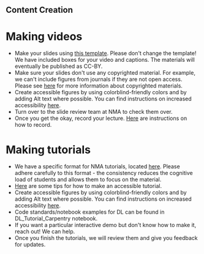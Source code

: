 ## Content Creation

# Making videos
- Make your slides using [this template](https://docs.google.com/presentation/d/1mU5otRXJarz4HD-2kOFVSSedkXDUz4BHO6ISJIPOZz8/edit#slide=id.p). Please don't change the template! We have included boxes for your video and captions. The materials will eventually be published as CC-BY. 
- Make sure your slides don't use any copyrighted material. For example, we can't include figures from journals if they are not open access. Please see [here](https://docs.google.com/document/d/1DBkFs1-q3Ehrbu5srDOaSi2GzEAoOe9D4WjSXRfuh1Y/edit?usp=sharing) for more information about copyrighted materials.
- Create accessible figures by using colorblind-friendly colors and by adding Alt text where possible. You can find instructions on increased accessibility [here](https://docs.google.com/document/d/1w8WKcaZWl1qO5IJkGBWZZbmL29guFS18UZAljBCEWFk/edit?usp=sharing). 
- Turn over to the slide review team at NMA to check them over.
- Once you get the okay, record your lecture. [Here](https://docs.google.com/document/d/1_RHVZ-R0XPP634pIflgspR1dPSzHkkfc7uQ1vQ97p7g/edit#heading=h.2utdyzjhohx8) are instructions on how to record.


# Making tutorials
- We have a specific format for NMA tutorials, located [here](https://colab.research.google.com/github/NeuromatchAcademy/course-content/blob/master/organization/Neuromatch_Tutorial_Format.ipynb). Please adhere carefully to this format - the consistency reduces the cognitive load of students and allows them to focus on the material.
- [Here](https://docs.google.com/presentation/d/11pmbsYszVDntBKL9xqdiXLBWje9OIA_Do6VgT_qPmak/edit#slide=id.p1) are some tips for how to make an accessible tutorial.
- Create accessible figures by using colorblind-friendly colors and by adding Alt text where possible. You can find instructions on increased accessibility [here](https://docs.google.com/document/d/1w8WKcaZWl1qO5IJkGBWZZbmL29guFS18UZAljBCEWFk/edit?usp=sharing).
- Code standards/notebook examples for DL can be found in DL_Tutorial_Carpentry notebook.
- If you want a particular interactive demo but don't know how to make it, reach out! We can help.
- Once you finish the tutorials, we will review them and give you feedback for updates.



